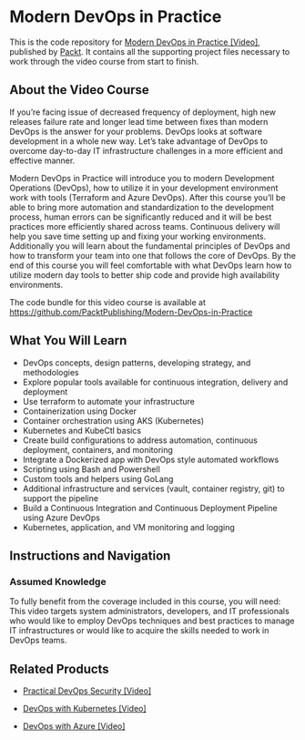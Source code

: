 # Modern DevOps in Practice
This is the code repository for [Modern DevOps in Practice [Video]](https://www.packtpub.com/virtualization-and-cloud/modern-devops-practice-video), published by [Packt](https://www.packtpub.com/?utm_source=github). It contains all the supporting project files necessary to work through the video course from start to finish.
## About the Video Course
If you’re facing issue of decreased frequency of deployment, high new releases failure rate and longer lead time between fixes than modern DevOps is the answer for your problems. DevOps looks at software development in a whole new way. Let’s take advantage of DevOps to overcome day-to-day IT infrastructure challenges in a more efficient and effective manner.

Modern DevOps in Practice will introduce you to modern Development Operations (DevOps), how to utilize it in your development environment work with tools (Terraform and Azure DevOps). After this course you’ll be able to bring more automation and standardization to the development process, human errors can be significantly reduced and it will be best practices more efficiently shared across teams. Continuous delivery will help you save time setting up and fixing your working environments. Additionally you will learn about the fundamental principles of DevOps and how to transform your team into one that follows the core of DevOps.
By the end of this course you will feel comfortable with what DevOps learn how to utilize modern day tools to better ship code and provide high availability environments.

The code bundle for this video course is available at https://github.com/PacktPublishing/Modern-DevOps-in-Practice

<H2>What You Will Learn</H2>
<DIV class=book-info-will-learn-text>
<UL>
<LI> DevOps concepts, design patterns, developing strategy, and methodologies
<LI> Explore popular tools available for continuous integration, delivery and deployment
<LI> Use terraform to automate your infrastructure
<LI> Containerization using Docker
<LI> Container orchestration using AKS (Kubernetes)
<LI> Kubernetes and KubeCtl basics
<LI> Create build configurations to address automation, continuous deployment, containers, and monitoring
<LI> Integrate a Dockerized app with DevOps style automated workflows
<LI> Scripting using Bash and Powershell
<LI> Custom tools and helpers using GoLang
<LI> Additional infrastructure and services (vault, container registry, git) to support the pipeline
<LI> Build a Continuous Integration and Continuous Deployment Pipeline using Azure DevOps
<LI> Kubernetes, application, and VM monitoring and logging</UL></DIV>

## Instructions and Navigation
### Assumed Knowledge
To fully benefit from the coverage included in this course, you will need:<br/>
This video targets system administrators, developers, and IT professionals who would like to employ DevOps techniques and best practices to manage IT infrastructures or would like to acquire the skills needed to work in DevOps teams.






## Related Products
* [Practical DevOps Security [Video]](https://www.packtpub.com/virtualization-and-cloud/practical-devops-security-video)

* [DevOps with Kubernetes [Video]](https://www.packtpub.com/virtualization-and-cloud/devops-kubernetes)

* [DevOps with Azure [Video]](https://www.packtpub.com/virtualization-and-cloud/devops-azure-video)
